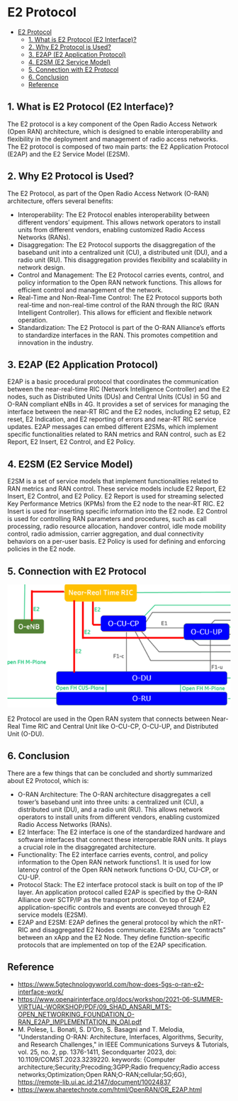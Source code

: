 # E2 Protocol

- [E2 Protocol](#e2-protocol)
  - [1. What is E2 Protocol (E2 Interface)?](#1-what-is-e2-protocol-e2-interface)
  - [2. Why E2 Protocol is Used?](#2-why-e2-protocol-is-used)
  - [3. E2AP (E2 Application Protocol)](#3-e2ap-e2-application-protocol)
  - [4. E2SM (E2 Service Model)](#4-e2sm-e2-service-model)
  - [5. Connection with E2 Protocol](#5-connection-with-e2-protocol)
  - [6. Conclusion](#6-conclusion)
  - [Reference](#reference)


## 1. What is E2 Protocol (E2 Interface)?
The E2 protocol is a key component of the Open Radio Access Network (Open RAN) architecture, which is designed to enable interoperability and flexibility in the deployment and management of radio access networks. The E2 protocol is composed of two main parts: the E2 Application Protocol (E2AP) and the E2 Service Model (E2SM).

## 2. Why E2 Protocol is Used?
The E2 Protocol, as part of the Open Radio Access Network (O-RAN) architecture, offers several benefits:
* Interoperability: The E2 Protocol enables interoperability between different vendors’ equipment. This allows network operators to install units from different vendors, enabling customized Radio Access Networks (RANs).
* Disaggregation: The E2 Protocol supports the disaggregation of the baseband unit into a centralized unit (CU), a distributed unit (DU), and a radio unit (RU). This disaggregation provides flexibility and scalability in network design.
* Control and Management: The E2 Protocol carries events, control, and policy information to the Open RAN network functions. This allows for efficient control and management of the network.
* Real-Time and Non-Real-Time Control: The E2 Protocol supports both real-time and non-real-time control of the RAN through the RIC (RAN Intelligent Controller). This allows for efficient and flexible network operation.
* Standardization: The E2 Protocol is part of the O-RAN Alliance’s efforts to standardize interfaces in the RAN. This promotes competition and innovation in the industry.

## 3. E2AP (E2 Application Protocol)
E2AP is a basic procedural protocol that coordinates the communication between the near-real-time RIC (Network Intelligence Controller) and the E2 nodes, such as Distributed Units (DUs) and Central Units (CUs) in 5G and O-RAN compliant eNBs in 4G. It provides a set of services for managing the interface between the near-RT RIC and the E2 nodes, including E2 setup, E2 reset, E2 Indication, and E2 reporting of errors and near-RT RIC service updates. E2AP messages can embed different E2SMs, which implement specific functionalities related to RAN metrics and RAN control, such as E2 Report, E2 Insert, E2 Control, and E2 Policy.

## 4. E2SM (E2 Service Model)
E2SM is a set of service models that implement functionalities related to RAN metrics and RAN control. These service models include E2 Report, E2 Insert, E2 Control, and E2 Policy. E2 Report is used for streaming selected Key Performance Metrics (KPMs) from the E2 node to the near-RT RIC. E2 Insert is used for inserting specific information into the E2 node. E2 Control is used for controlling RAN parameters and procedures, such as call processing, radio resource allocation, handover control, idle mode mobility control, radio admission, carrier aggregation, and dual connectivity behaviors on a per-user basis. E2 Policy is used for defining and enforcing policies in the E2 node.

## 5. Connection with E2 Protocol
![Alt text](image-1.png)

E2 Protocol are used in the Open RAN system that connects between Near-Real Time RIC and Central Unit like O-CU-CP, O-CU-UP, and Distributed Unit (O-DU).

## 6. Conclusion
There are a few things that can be concluded and shortly summarized about E2 Protocol, which is:
* O-RAN Architecture: The O-RAN architecture disaggregates a cell tower’s baseband unit into three units: a centralized unit (CU), a distributed unit (DU), and a radio unit (RU). This allows network operators to install units from different vendors, enabling customized Radio Access Networks (RANs).
* E2 Interface: The E2 interface is one of the standardized hardware and software interfaces that connect these interoperable RAN units. It plays a crucial role in the disaggregated architecture.
* Functionality: The E2 interface carries events, control, and policy information to the Open RAN network functions1. It is used for low latency control of the Open RAN network functions O-DU, CU-CP, or CU-UP.
* Protocol Stack: The E2 interface protocol stack is built on top of the IP layer. An application protocol called E2AP is specified by the O-RAN Alliance over SCTP/IP as the transport protocol. On top of E2AP, application-specific controls and events are conveyed through E2 service models (E2SM).
* E2AP and E2SM: E2AP defines the general protocol by which the nRT-RIC and disaggregated E2 Nodes communicate. E2SMs are “contracts” between an xApp and the E2 Node. They define function-specific protocols that are implemented on top of the E2AP specification.

## Reference
* https://www.5gtechnologyworld.com/how-does-5gs-o-ran-e2-interface-work/
* https://www.openairinterface.org/docs/workshop/2021-06-SUMMER-VIRTUAL-WORKSHOP/PDF/09_SHAD_ANSARI_MTS-OPEN_NETWORKING_FOUNDATION_O-RAN_E2AP_IMPLEMENTATION_IN_OAI.pdf
* M. Polese, L. Bonati, S. D’Oro, S. Basagni and T. Melodia, "Understanding O-RAN: Architecture, Interfaces, Algorithms, Security, and Research Challenges," in IEEE Communications Surveys & Tutorials, vol. 25, no. 2, pp. 1376-1411, Secondquarter 2023, doi: 10.1109/COMST.2023.3239220.
keywords: {Computer architecture;Security;Precoding;3GPP;Radio frequency;Radio access networks;Optimization;Open RAN;O-RAN;cellular;5G;6G}, https://remote-lib.ui.ac.id:2147/document/10024837
* https://www.sharetechnote.com/html/OpenRAN/OR_E2AP.html